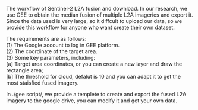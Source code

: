 The workflow of Sentinel-2 L2A fusion and download. In our research, we use GEE to obtain the median fusion of multiple L2A imageries and export it. Since the data used is very large, so it diffcult to upload our data, so we provide this workflow for anyone who want create their own dataset.

The requirements are as follows: <br>
(1) The Google account to log in GEE platform.  <br>
(2) The coordinate of the target area.   <br>
(3) Some key parameters, including:   <br>
[a] Target area coordinates, or you can create a new layer and draw the rectangle area;   <br>
[b] The threshold for cloud, defalut is 10 and you can adapt it to get the most staisfied fused imagery.   <br>

In ./gee script/, we provide a templete to create and export the fused L2A imagery to the google drive, you can modify it and get your own data.
